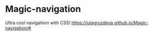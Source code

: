 # Magic-navigation
Ultra cool navigatiion with CSS!
https://julagruzdeva.github.io/Magic-navigation/#
